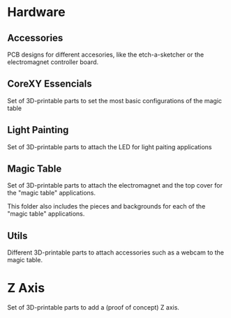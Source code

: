 # Hardware
## Accessories
PCB designs for different accesories, like the etch-a-sketcher or the electromagnet controller board.

## CoreXY Essencials
Set of 3D-printable parts to set the most basic configurations of the magic table

## Light Painting
Set of 3D-printable parts to attach the LED for light paiting applications

## Magic Table
Set of 3D-printable parts to attach the electromagnet and the top cover for the "magic table" applications.

This folder also includes the pieces and backgrounds for each of the "magic table" applications.

## Utils
Different 3D-printable parts to attach accessories such as a webcam to the magic table.

# Z Axis
Set of 3D-printable parts to add a (proof of concept) Z axis.